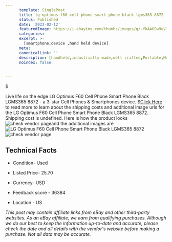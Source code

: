 ```yaml
---
      template: SinglePost
      title: lg optimus f60 cell phone smart phone black lgms365 8872
      status: Published
      date: '2023-02-12'
      featuredImage: https://i.ebayimg.com/thumbs/images/g/-fkAAOSw9eVjKVeU/s-l225.jpg
      categories: 
      excerpt: >-
        [smartphone,device ,hand held device]
      meta:
      canonicalLink: ''
      description: [handheld,industrially made,well crafted,Portable,Mobile,Compact,Convenient,Lightweight,Maneuverable,Man-portable,Miniature,Carriable,Hand-held,Light,Holdable,Transportable,Mobile device,Pocket-sized,On-the-go,Wireless,Cordless,Compact size,Convenient size, smartphone,device ,hand held device]
      noindex: false
      
        
---
```

$

Live life on the edge LG Optimus F60 Cell Phone Smart Phone Black LGMS365 8872 - a 3-star Cell Phones & Smartphones device.
$[Click Here](https://www.ebay.com/itm/234701895844?hash=item36a552b8a4%3Ag%3A-fkAAOSw9eVjKVeU&amdata=enc%3AAQAHAAAA4NPTjM5GVzZtxi6wC0enPvpw%2B4VDiaj7b0Jj9dCn00ciQp7dPUG6%2FM%2FOkZ4u5Kz83yBOiP7X389UpHvv3Zowb%2BJIKJrrpk58iuaDTSV4pyENGsXeC5JTQfJADyPkfd2aR52Qh4mu7xnwIxeRwHYtUPKzjY3rEjvvg0aNIHJOOJC1GZMXAGdM6um1c3EVj5ME1RlCYxfRWIzoDR8au2IGZwrwOr3%2F3Hx7cFmDaJ3r98ll5KbTWuQJmKif%2Bxbcpiz44ZbYgjhCSKs8AeLLYH0IXr%2BO%2FTk8%2FoInJoZ5K69g6D4%2F&mkevt=1&mkcid=1&mkrid=711-53200-19255-0&campid=%253CePNCampaignId%253E&customid=%253CreferenceId%253E&toolid=10049) to read more to learn about the shipping costs and additional image urls for the LG Optimus F60 Cell Phone Smart Phone Black LGMS365 8872. Shipping cost is undefined. Here is how the product looks ![check vendor page](https://i.ebayimg.com/thumbs/images/g/-fkAAOSw9eVjKVeU/s-l225.jpg)and the additional images are![LG Optimus F60 Cell Phone Smart Phone Black LGMS365 8872](https://i.ebayimg.com/images/g/-fkAAOSw9eVjKVeU/s-l1600.jpg)![check vendor page](https://origin-galleryplus.ebayimg.com/ws/web/234701895844_2_0_1/225x225.jpg,https://origin-galleryplus.ebayimg.com/ws/web/234701895844_3_0_1/225x225.jpg,https://origin-galleryplus.ebayimg.com/ws/web/234701895844_4_0_1/225x225.jpg,https://origin-galleryplus.ebayimg.com/ws/web/234701895844_5_0_1/225x225.jpg,https://origin-galleryplus.ebayimg.com/ws/web/234701895844_6_0_1/225x225.jpg)



 ## Technical Facts 



     
      

 - Condition- Used 


      

 - Listed Price- 25.70 


      

 - Currency- USD 


      

 - Feedback score - 36384 


      

 - Location - US 


      
      

 *_This post may contain affiliate links from eBay and other third-party websites. As an eBay affiliate, we earn from qualifying purchases. Although we do our best to keep the information up-to-date and accurate, please check the date and all details with the vendor's website before making a purchase. Not all data may be accurate._*






